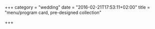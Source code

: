 +++
category = "wedding"
date = "2016-02-21T17:53:11+02:00"
title = "menu/program card, pre-designed collection"

+++
